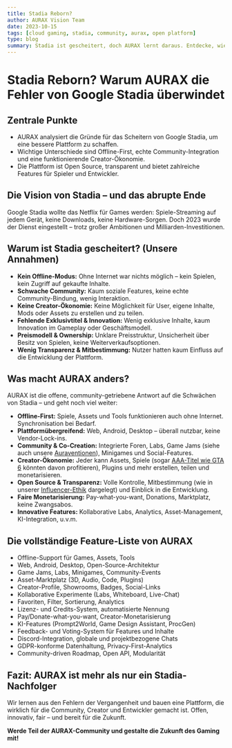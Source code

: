 ```yaml
---
title: Stadia Reborn?
author: AURAX Vision Team
date: 2023-10-15
tags: [cloud gaming, stadia, community, aurax, open platform]
type: blog
summary: Stadia ist gescheitert, doch AURAX lernt daraus. Entdecke, wie unsere offene, Community-getriebene Plattform die Zukunft des Gamings gestaltet.
---
```

# Stadia Reborn? Warum AURAX die Fehler von Google Stadia überwindet

## Zentrale Punkte
- AURAX analysiert die Gründe für das Scheitern von Google Stadia, um eine bessere Plattform zu schaffen.
- Wichtige Unterschiede sind Offline-First, echte Community-Integration und eine funktionierende Creator-Ökonomie.
- Die Plattform ist Open Source, transparent und bietet zahlreiche Features für Spieler und Entwickler.

## Die Vision von Stadia – und das abrupte Ende
Google Stadia wollte das Netflix für Games werden: Spiele-Streaming auf jedem Gerät, keine Downloads, keine Hardware-Sorgen. Doch 2023 wurde der Dienst eingestellt – trotz großer Ambitionen und Milliarden-Investitionen.

## Warum ist Stadia gescheitert? (Unsere Annahmen)
- **Kein Offline-Modus:** Ohne Internet war nichts möglich – kein Spielen, kein Zugriff auf gekaufte Inhalte.
- **Schwache Community:** Kaum soziale Features, keine echte Community-Bindung, wenig Interaktion.
- **Keine Creator-Ökonomie:** Keine Möglichkeit für User, eigene Inhalte, Mods oder Assets zu erstellen und zu teilen.
- **Fehlende Exklusivtitel & Innovation:** Wenig exklusive Inhalte, kaum Innovation im Gameplay oder Geschäftsmodell.
- **Preismodell & Ownership:** Unklare Preisstruktur, Unsicherheit über Besitz von Spielen, keine Weiterverkaufsoptionen.
- **Wenig Transparenz & Mitbestimmung:** Nutzer hatten kaum Einfluss auf die Entwicklung der Plattform.

## Was macht AURAX anders?
AURAX ist die offene, community-getriebene Antwort auf die Schwächen von Stadia – und geht noch viel weiter:
- **Offline-First:** Spiele, Assets und Tools funktionieren auch ohne Internet. Synchronisation bei Bedarf.
- **Plattformübergreifend:** Web, Android, Desktop – überall nutzbar, keine Vendor-Lock-ins.
- **Community & Co-Creation:** Integrierte Foren, Labs, Game Jams (siehe auch unsere [Auraventionen](./blog_auraventionen.md)), Minigames und Social-Features.
- **Creator-Ökonomie:** Jeder kann Assets, Spiele (sogar [AAA-Titel wie GTA 6](./blog_gta6_aurax.md) könnten davon profitieren), Plugins und mehr erstellen, teilen und monetarisieren.
- **Open Source & Transparenz:** Volle Kontrolle, Mitbestimmung (wie in unserer [Influencer-Ethik](./blog_influencer_kritik.md) dargelegt) und Einblick in die Entwicklung.
- **Faire Monetarisierung:** Pay-what-you-want, Donations, Marktplatz, keine Zwangsabos.
- **Innovative Features:** Kollaborative Labs, Analytics, Asset-Management, KI-Integration, u.v.m.

## Die vollständige Feature-Liste von AURAX
- Offline-Support für Games, Assets, Tools
- Web, Android, Desktop, Open-Source-Architektur
- Game Jams, Labs, Minigames, Community-Events
- Asset-Marktplatz (3D, Audio, Code, Plugins)
- Creator-Profile, Showrooms, Badges, Social-Links
- Kollaborative Experimente (Labs, Whiteboard, Live-Chat)
- Favoriten, Filter, Sortierung, Analytics
- Lizenz- und Credits-System, automatisierte Nennung
- Pay/Donate-what-you-want, Creator-Monetarisierung
- KI-Features (Prompt2World, Game Design Assistant, ProcGen)
- Feedback- und Voting-System für Features und Inhalte
- Discord-Integration, globale und projektbezogene Chats
- GDPR-konforme Datenhaltung, Privacy-First-Analytics
- Community-driven Roadmap, Open API, Modularität

## Fazit: AURAX ist mehr als nur ein Stadia-Nachfolger
Wir lernen aus den Fehlern der Vergangenheit und bauen eine Plattform, die wirklich für die Community, Creator und Entwickler gemacht ist. Offen, innovativ, fair – und bereit für die Zukunft.

**Werde Teil der AURAX-Community und gestalte die Zukunft des Gaming mit!** 
